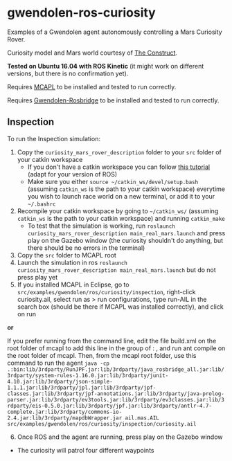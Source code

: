 # gwendolen-ros-curiosity
Examples of a Gwendolen agent autonomously controlling a Mars Curiosity Rover.

Curiosity model and Mars world courtesy of [The Construct](https://bitbucket.org/theconstructcore/curiosity_mars_rover/src/master/).

**Tested on Ubuntu 16.04 with ROS Kinetic** (it might work on different versions, but there is no confirmation yet).

Requires [MCAPL](https://github.com/mcapl/mcapl) to be installed and tested to run correctly.

Requires [Gwendolen-Rosbridge](https://github.com/autonomy-and-verification-uol/gwendolen-rosbridge) to be installed and tested to run correctly.

## Inspection

To run the Inspection simulation:
1. Copy the `curiosity_mars_rover_description` folder to your `src` folder of your catkin workspace
   * If you don't have a catkin workspace you can follow [this tutorial](http://wiki.ros.org/catkin/Tutorials/create_a_workspace) (adapt for your version of ROS)
   * Make sure you either `source ~/catkin_ws/devel/setup.bash` (assuming `catkin_ws` is the path to your catkin workspace) everytime you wish to launch race world on a new terminal, or add it to your `~/.bashrc`
2. Recompile your catkin workspace by going to `~/catkin_ws/` (assuming `catkin_ws` is the path to your catkin workspace) and running `catkin_make`
   * To test that the simulation is working, run `roslaunch curiosity_mars_rover_description main_real_mars.launch` and press play on the Gazebo window (the curiosity shouldn't do anything, but there should be no errors in the terminal)
3.  Copy the `src` folder to MCAPL root
4. Launch the simulation in ros `roslaunch curiosity_mars_rover_description main_real_mars.launch` but do not press play yet
5. If you installed MCAPL in Eclipse, go to `src/examples/gwendolen/ros/curiosity/inspection`, right-click curiosity.ail, select run as > run configurations, type run-AIL in the search box (should be there if MCAPL was installed correctly), and click on run

**or**

If you prefer running from the command line, edit the file build.xml on the root folder of mcapl to add this line in the <fileset> group of <path>: <include name="lib/3rdparty/java_rosbridge_all.jar"/>, and run ant compile on the root folder of mcapl. Then, from the mcapl root folder, use this command to run the agent `java -cp .:bin:lib/3rdparty/RunJPF.jar:lib/3rdparty/java_rosbridge_all.jar:lib/3rdparty/system-rules-1.16.0.jar:lib/3rdparty/junit-4.10.jar:lib/3rdparty/json-simple-1.1.1.jar:lib/3rdparty/jpl.jar:lib/3rdparty/jpf-classes.jar:lib/3rdparty/jpf-annotations.jar:lib/3rdparty/java-prolog-parser.jar:lib/3rdparty/ev3tools.jar:lib/3rdparty/ev3classes.jar:lib/3rdparty/eis-0.5.0.jar:lib/3rdparty/jpf.jar:lib/3rdparty/antlr-4.7-complete.jar:lib/3rdparty/commons-io-2.4.jar:lib/3rdparty/mapdbWrapper.jar ail.mas.AIL src/examples/gwendolen/ros/curiosity/inspection/curiosity.ail`
  
6. Once ROS and the agent are running, press play on the Gazebo window
  * The curiosity will patrol four different waypoints
